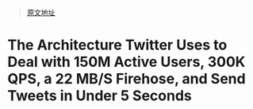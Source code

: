 > [原文地址](https://highscalability.com/the-architecture-twitter-uses-to-deal-with-150m-active-users/?ref=blog.pragmaticengineer.com)

# The Architecture Twitter Uses to Deal with 150M Active Users, 300K QPS, a 22 MB/S Firehose, and Send Tweets in Under 5 Seconds
